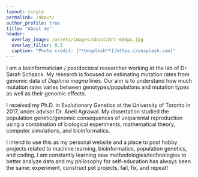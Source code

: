 ```yaml
---
layout: single
permalink: /about/
author_profile: true
title: "About me"
header:
  overlay_image: /assets/images/about/Ant-600px.jpg
  overlay_filter: 0.5
  caption: "Photo credit: [**Unsplash**](https://unsplash.com)"
---
```


I am a bioinformatician / postdoctoral researcher working at the lab of Dr. Sarah Schaack. My research is focused on estimating mutation rates from genomic data of *Daphnia magna* lines. Our aim is to understand how much mutation rates varies between genotypes/populations and mutation types as well as their genomic effects.

I received my Ph.D. in Evolutionary Genetics at the University of Toronto in 2017, under advisor Dr. Aneil Agrawal. My dissertation studied the population genetic/genomic consequences of uniparental reproduction using a combination of biological experiments, mathematical theory, computer simulations, and bioinformatics.

I intend to use this as my personal website and a place to post hobby projects related to machine learning, bioinformatics, population genetics, and coding. I am constantly learning new methodologies/technologies to better analyze data and my philosophy for self-education has always been the same: experiment, construct pet projects, fail, fix, and repeat! 